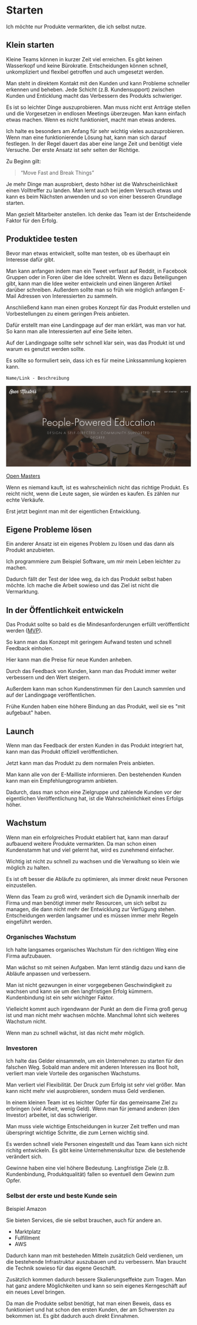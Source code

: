 # Starten

Ich möchte nur Produkte vermarkten, die ich selbst nutze.

## Klein starten

Kleine Teams können in kurzer Zeit viel erreichen. Es gibt keinen Wasserkopf und keine Bürokratie. Entscheidungen können schnell, unkompliziert und flexibel getroffen und auch umgesetzt werden.

Man steht in direktem Kontakt mit den Kunden und kann Probleme schneller erkennen und beheben. Jede Schicht (z.B. Kundensupport) zwischen Kunden und Enticklung macht das Verbessern des Produkts schwieriger.

Es ist so leichter Dinge auszuprobieren. Man muss nicht erst Anträge stellen und die Vorgesetzen in endlosen Meetings überzeugen. Man kann einfach etwas machen. Wenn es nicht funktioniert, macht man etwas anderes.

Ich halte es besonders am Anfang für sehr wichtig vieles auszuprobieren. Wenn man eine funktionierende Lösung hat, kann man sich darauf festlegen. In der Regel dauert das aber eine lange Zeit und benötigt viele Versuche. Der erste Ansatz ist sehr selten der Richtige. 

Zu Beginn gilt: 

> “Move Fast and Break Things”

Je mehr Dinge man ausprobiert, desto höher ist die Wahrscheinlichkeit einen Volltreffer zu landen. Man lernt auch bei jedem Versuch etwas und kann es beim Nächsten anwenden und so von einer besseren Grundlage starten.

Man gezielt Mitarbeiter anstellen. Ich denke das Team ist der Entscheidende Faktor für den Erfolg. 

## Produktidee testen

Bevor man etwas entwickelt, sollte man testen, ob es überhaupt ein Interesse dafür gibt.

Man kann anfangen indem man ein Tweet verfasst auf Reddit, in Facebook Gruppen oder in Foren über die Idee schreibt. Wenn es dazu Beteiligungen gibt, kann man die Idee weiter entwickeln und einen längeren Artikel darüber schreiben. Außerdem sollte man so früh wie möglich anfangen E-Mail Adressen von Interessierten zu sammeln.

Anschließend kann man einen grobes Konzept für das Produkt erstellen und Vorbestellungen zu einem geringen Preis anbieten.

Dafür erstellt man eine Landingpage auf der man erklärt, was man vor hat. So kann man alle Interessierten auf eine Seite leiten.

Auf der Landingpage sollte sehr schnell klar sein, was das Produkt ist und warum es genutzt werden sollte.

Es sollte so formuliert sein, dass ich es für meine Linkssammlung kopieren kann.

```
Name/Link - Beschreibung
```

![](./open_masters_community.png)

[Open Masters](https://www.openmasters.org/)

Wenn es niemand kauft, ist es wahrscheinlich nicht das richtige Produkt.
Es reicht nicht, wenn die Leute sagen, sie würden es kaufen. Es zählen nur echte Verkäufe.

Erst jetzt beginnt man mit der eigentlichen Entwicklung.

## Eigene Probleme lösen

Ein anderer Ansatz ist ein eigenes Problem zu lösen und das dann als Produkt anzubieten.

Ich programmiere zum Beispiel Software, um mir mein Leben leichter zu machen.

Dadurch fällt der Test der Idee weg, da ich das Produkt selbst haben möchte. Ich mache die Arbeit sowieso und das Ziel ist nicht die Vermarktung.

## In der Öffentlichkeit entwickeln

Das Produkt sollte so bald es die Mindesanforderungen erfüllt veröffentlicht werden ([MVP](https://de.wikipedia.org/wiki/Minimum_Viable_Product)).

So kann man das Konzept mit geringem Aufwand testen und schnell Feedback einholen.

Hier kann man die Preise für neue Kunden anheben.

Durch das Feedback von Kunden, kann man das Produkt immer weiter verbessern und den Wert steigern.

Außerdem kann man schon Kundenstimmen für den Launch sammlen und auf der Landingpage veröffentlichen.

Frühe Kunden haben eine höhere Bindung an das Produkt, weil sie es "mit aufgebaut" haben.

## Launch

Wenn man das Feedback der ersten Kunden in das Produkt integriert hat, kann man das Produkt offiziell veröffentlichen.

Jetzt kann man das Produkt zu dem normalen Preis anbieten.

Man kann alle von der E-Mailliste informieren. Den bestehenden Kunden kann man ein Empfehlungprogramm anbieten.

Dadurch, dass man schon eine Zielgruppe und zahlende Kunden vor der eigentlichen Veröffentlichung hat, ist die Wahrscheinlichkeit eines Erfolgs höher.

## Wachstum

Wenn man ein erfolgreiches Produkt etabliert hat, kann man darauf aufbauend weitere Produkte vermarkten. Da man schon einen Kundenstamm hat und viel gelernt hat, wird es zunehmend einfacher.

Wichtig ist nicht zu schnell zu wachsen und die Verwaltung so klein wie möglich zu halten.

Es ist oft besser die Abläufe zu optimieren, als immer direkt neue Personen einzustellen.

Wenn das Team zu groß wird, verändert sich die Dynamik innerhalb der Firma und man benötigt immer mehr Resourcen, um sich selbst zu managen, die dann nicht mehr der Entwicklung zur Verfügung stehen. Entscheidungen werden langsamer und es müssen immer mehr Regeln eingeführt werden.

### Organisches Wachstum

Ich halte langsames organisches Wachstum für den richtigen Weg eine Firma aufzubauen.

Man wächst so mit seinen Aufgaben. Man lernt ständig dazu und kann die Abläufe anpassen und verbessern.

Man ist nicht gezwungen in einer vorgegebenen Geschwindigkeit zu wachsen und kann sie um den langfristigen Erfolg kümmern. Kundenbindung ist ein sehr wichitger Faktor.

Vielleicht kommt auch irgendwann der Punkt an dem die Firma groß genug ist und man nicht mehr wachsen möchte. Manchmal lohnt sich weiteres Wachstum nicht.

Wenn man zu schnell wächst, ist das nicht mehr möglich.

### Investoren

Ich halte das Gelder einsammeln, um ein Unternehmen zu starten für den falschen Weg. Sobald man andere mit anderen Interessen ins Boot holt, verliert man viele Vorteile des organischen Wachstums.

Man verliert viel Flexibilität. Der Druck zum Erfolg ist sehr viel größer. Man kann nicht mehr viel ausprobieren, sondern muss Geld verdienen.

In einem kleinen Team ist es leichter Opfer für das gemeinsame Ziel zu erbringen (viel Arbeit, wenig Geld). Wenn man für jemand anderen (den Investor) arbeitet, ist das schwieriger.

Man muss viele wichtige Entscheidungen in kurzer Zeit treffen und man überspringt wichtige Schritte, die zum Lernen wichtig sind.

Es werden schnell viele Personen eingestellt und das Team kann sich nicht richitg entwickeln. Es gibt keine Unternehmenskultur bzw. die bestehende verändert sich.

Gewinne haben eine viel höhere Bedeutung. Langfristige Ziele (z.B. Kundenbindung, Produktqualität) fallen so eventuell dem Gewinn zum Opfer.

### Selbst der erste und beste Kunde sein 

Beispiel Amazon

Sie bieten Services, die sie selbst brauchen, auch für andere an.

- Marktplatz
- Fulfillment
- AWS

Dadurch kann man mit besteheden Mitteln zusätzlich Geld verdienen, um die bestehende Infrastruktur auszubauen und zu verbessern. Man braucht die Technik sowieso für das eigene Geschäft.

Zusätzlich kommen dadurch bessere Skalierungseffekte zum Tragen. Man hat ganz andere Möglichkeiten und kann so sein eigenes Kerngeschäft auf ein neues Level bringen.

Da man die Produkte selbst benötigt, hat man einen Beweis, dass es funktioniert und hat schon den ersten Kunden, der am Schwersten zu bekommen ist. Es gibt dadurch auch direkt Einnahmen.


